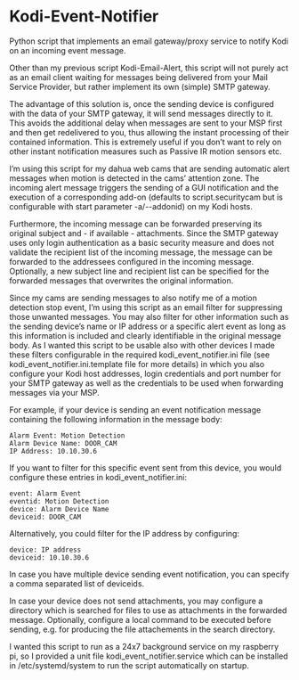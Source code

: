 # Kodi-Event-Notifier
Python script that implements an email gateway/proxy service to notify Kodi on an incoming event message.

Other than my previous script Kodi-Email-Alert, this script will not purely act as an email client waiting for messages being delivered from your Mail Service Provider, but rather implement its own (simple) SMTP gateway.

The advantage of this solution is, once the sending device is configured with the data of your SMTP gateway, it will send messages directly to it. This avoids the additional delay when messages are sent to your MSP first and then get redelivered to you, thus allowing the instant processing of their contained information. This is extremely useful if you don’t want to rely on other instant notification measures such as Passive IR motion sensors etc.

I’m using this script for my dahua web cams that are sending automatic alert messages when motion is detected in the cams’ attention zone. The incoming alert message triggers the sending of a GUI notification and the execution of a corresponding add-on (defaults to script.securitycam but is configurable with start parameter -a/--addonid) on my Kodi hosts.

Furthermore, the incoming message can be forwarded preserving its original subject and - if available - attachments. Since the SMTP gateway uses only login authentication as a basic security measure and does not validate the recipient list of the incoming message, the message can be forwarded to the addressees configured in the incoming message. Optionally, a new subject line and recipient list can be specified for the forwarded messages that overwrites the original information.

Since my cams are sending messages to also notify me of a motion detection stop event, I’m using this script as an email filter for suppressing those unwanted messages. You may also filter for other information such as the sending device’s name or IP address or a specific alert event as long as this information is included and clearly identifiable in the original message body. As I wanted this script to be usable also with other devices I made these filters configurable in the required kodi_event_notifier.ini file (see kodi_event_notifier.ini.template file for more details) in which you also configure your Kodi host addresses, login credentials and port number for your SMTP gateway as well as the credentials to be used when forwarding messages via your MSP.

For example, if your device is sending an event notification message containing the following information in the message body:
```
Alarm Event: Motion Detection
Alarm Device Name: DOOR_CAM
IP Address: 10.10.30.6
```
If you want to filter for this specific event sent from this device, you would configure these entries in kodi_event_notifier.ini:
```
event: Alarm Event
eventid: Motion Detection
device: Alarm Device Name
deviceid: DOOR_CAM
```
Alternatively, you could filter for the IP address by configuring:
```
device: IP address
deviceid: 10.10.30.6
```
In case you have multiple device sending event notification, you can specify a comma separated list of deviceids.

In case your device does not send attachments, you may configure a directory which is searched for files to use as attachments in the forwarded message. Optionally, configure a local command to be executed before sending, e.g. for producing the file attachements in the search directory. 

I wanted this script to run as a 24x7 background service on my raspberry pi, so I provided a unit file kodi_event_notifier.service which can be installed in /etc/systemd/system to run the script automatically on startup.
